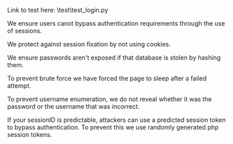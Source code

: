 Link to test here: \test\test_login.py

We ensure users canot bypass authentication requirements through the use of sessions.

We protect against session fixation by not using cookies.

We ensure passwords aren't exposed if that database is stolen by hashing them.

To prevent brute force we have forced the page to sleep after a failed attempt.

To prevent username enumeration, we do not reveal whether it was the password or the username that was incorrect.

If your sessionID is predictable, attackers can use a predicted session token to bypass authentication. To prevent this we use randomly generated php session tokens.